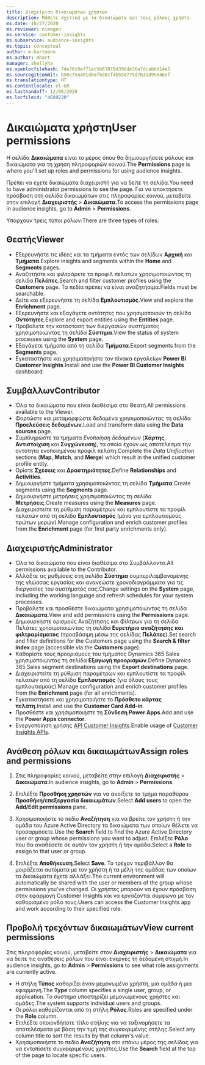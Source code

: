 ```yaml
---
title: Διαχείριση δικαιωμάτων χρηστών
description: Μάθετε σχετικά με τα δικαιώματα και τους ρόλους χρήστη.
ms.date: 10/27/2020
ms.reviewer: nimagen
ms.service: customer-insights
ms.subservice: audience-insights
ms.topic: conceptual
author: m-hartmann
ms.author: mhart
manager: shellyha
ms.openlocfilehash: 7de78c0ef71ec5b83870d396de36a7dcabbd14e5
ms.sourcegitcommit: b50c754481d0af6d0cf4b550775d7b31d95846ef
ms.translationtype: HT
ms.contentlocale: el-GR
ms.lasthandoff: 12/06/2020
ms.locfileid: "4689220"
---
```

# <a name="user-permissions"></a><span data-ttu-id="adfe6-103">Δικαιώματα χρήστη</span><span class="sxs-lookup"><span data-stu-id="adfe6-103">User permissions</span></span>

<span data-ttu-id="adfe6-104">Η σελίδα **Δικαιώματα** είναι το μέρος όπου θα δημιουργήσετε ρόλους και δικαιώματα για τη χρήση πληροφοριών κοινού.</span><span class="sxs-lookup"><span data-stu-id="adfe6-104">The **Permissions** page is where you'll set up roles and permissions for using audience insights.</span></span>

<span data-ttu-id="adfe6-105">Πρέπει να έχετε δικαιώματα διαχειριστή για να δείτε τη σελίδα.</span><span class="sxs-lookup"><span data-stu-id="adfe6-105">You need to have administrator permissions to see the page.</span></span> <span data-ttu-id="adfe6-106">Για να αποκτήσετε πρόσβαση στη σελίδα δικαιωμάτων στις πληροφορίες κοινού, μεταβείτε στην επιλογή **Διαχειριστής** > **Δικαιώματα**.</span><span class="sxs-lookup"><span data-stu-id="adfe6-106">To access the permissions page in audience insights, go to **Admin** > **Permissions**.</span></span>

<span data-ttu-id="adfe6-107">Υπάρχουν τρεις τύποι ρόλων:</span><span class="sxs-lookup"><span data-stu-id="adfe6-107">There are three types of roles:</span></span>

## <a name="viewer"></a><span data-ttu-id="adfe6-108">Θεατής</span><span class="sxs-lookup"><span data-stu-id="adfe6-108">Viewer</span></span>

- <span data-ttu-id="adfe6-109">Εξερευνήστε τις ιδέες και τα τμήματα εντός των σελίδων **Αρχική** και **Τμήματα**.</span><span class="sxs-lookup"><span data-stu-id="adfe6-109">Explore insights and segments within the **Home** and **Segments** pages.</span></span>
- <span data-ttu-id="adfe6-110">Αναζητήστε και φιλτράρετε τα προφίλ πελατών χρησιμοποιώντας τη σελίδα **Πελάτες**.</span><span class="sxs-lookup"><span data-stu-id="adfe6-110">Search and filter customer profiles using the **Customers** page.</span></span> <span data-ttu-id="adfe6-111">Τα πεδία πρέπει να είναι αναζητήσιμα.</span><span class="sxs-lookup"><span data-stu-id="adfe6-111">Fields must be searchable.</span></span>
- <span data-ttu-id="adfe6-112">Δείτε και εξερευνήστε τη σελίδα **Εμπλουτισμός**.</span><span class="sxs-lookup"><span data-stu-id="adfe6-112">View and explore the **Enrichment** page.</span></span>
- <span data-ttu-id="adfe6-113">Εξερευνήστε και εξαγάγετε οντότητες που χρησιμοποιούν τη σελίδα **Οντότητες**.</span><span class="sxs-lookup"><span data-stu-id="adfe6-113">Explore and export entities using the **Entities** page.</span></span>
- <span data-ttu-id="adfe6-114">Προβάλετε την κατάσταση των διεργασιών συστήματος χρησιμοποιώντας τη σελίδα **Σύστημα**.</span><span class="sxs-lookup"><span data-stu-id="adfe6-114">View the status of system processes  using the **System** page.</span></span>
- <span data-ttu-id="adfe6-115">Εξαγάγετε τμήματα από τη σελίδα **Τμήματα**.</span><span class="sxs-lookup"><span data-stu-id="adfe6-115">Export segments from the **Segments** page.</span></span>
- <span data-ttu-id="adfe6-116">Εγκαταστήστε και χρησιμοποιήστε τον πίνακα εργαλείων **Power BI Customer Insights**.</span><span class="sxs-lookup"><span data-stu-id="adfe6-116">Install and use the **Power BI Customer Insights** dashboard.</span></span>

## <a name="contributor"></a><span data-ttu-id="adfe6-117">Συμβάλλων</span><span class="sxs-lookup"><span data-stu-id="adfe6-117">Contributor</span></span>

- <span data-ttu-id="adfe6-118">Όλα τα δικαιώματα που είναι διαθέσιμα στο Θεατή.</span><span class="sxs-lookup"><span data-stu-id="adfe6-118">All permissions available to the Viewer.</span></span>
- <span data-ttu-id="adfe6-119">Φορτώστε και μεταμορφώστε δεδομένα χρησιμοποιώντας τη σελίδα **Προελεύσεις δεδομένων**.</span><span class="sxs-lookup"><span data-stu-id="adfe6-119">Load and transform data using the **Data sources** page.</span></span>
- <span data-ttu-id="adfe6-120">Συμπληρώστε τα τμήματα *Ενοποίηση δεδομένων* (**Χάρτης**, **Αντιστοίχιση** και **Συγχώνευση**), τα οποία έχουν ως αποτέλεσμα την οντότητα ενοποιημένου προφίλ πελάτη.</span><span class="sxs-lookup"><span data-stu-id="adfe6-120">Complete the *Data Unification* sections (**Map**, **Match**, and **Merge**) which result in the unified customer profile entity.</span></span>
- <span data-ttu-id="adfe6-121">Ορίστε **Σχέσεις** και **Δραστηριότητες**.</span><span class="sxs-lookup"><span data-stu-id="adfe6-121">Define **Relationships** and **Activities**.</span></span>
- <span data-ttu-id="adfe6-122">Δημιουργήστε τμήματα χρησιμοποιώντας τη σελίδα **Τμήματα**.</span><span class="sxs-lookup"><span data-stu-id="adfe6-122">Create segments using the **Segments** page.</span></span>
- <span data-ttu-id="adfe6-123">Δημιουργήστε μετρήσεις χρησιμοποιώντας τη σελίδα **Μετρήσεις**.</span><span class="sxs-lookup"><span data-stu-id="adfe6-123">Create measures using the **Measures** page.</span></span>
- <span data-ttu-id="adfe6-124">Διαχειριστείτε τη ρύθμιση παραμέτρων και εμπλουτίστε τα προφίλ πελατών από τη σελίδα **Εμπλουτισμός** (μόνο για εμπλουτισμούς πρώτων μερών).</span><span class="sxs-lookup"><span data-stu-id="adfe6-124">Manage configuration and enrich customer profiles from the **Enrichment** page (for first party enrichments only).</span></span>

## <a name="administrator"></a><span data-ttu-id="adfe6-125">Διαχειριστής</span><span class="sxs-lookup"><span data-stu-id="adfe6-125">Administrator</span></span>

- <span data-ttu-id="adfe6-126">Όλα τα δικαιώματα που είναι διαθέσιμα στο Συμβάλλοντα.</span><span class="sxs-lookup"><span data-stu-id="adfe6-126">All permissions available to the Contributor.</span></span>
- <span data-ttu-id="adfe6-127">Αλλάξτε τις ρυθμίσεις στη σελίδα **Σύστημα** συμπεριλαμβανομένης της γλώσσας εργασίας και ανανεώστε χρονοδιαγράμματα για τις διεργασίες του συστήματός σας.</span><span class="sxs-lookup"><span data-stu-id="adfe6-127">Change settings on the **System** page, including the working language and refresh schedules for your system processes.</span></span>
- <span data-ttu-id="adfe6-128">Προβάλετε και προσθέστε δικαιώματα χρησιμοποιώντας τη σελίδα **Δικαιώματα**.</span><span class="sxs-lookup"><span data-stu-id="adfe6-128">View and add permissions using the **Permissions** page.</span></span>
- <span data-ttu-id="adfe6-129">Δημιουργήστε ορισμούς Αναζήτησης και Φίλτρων για τη σελίδα Πελάτες χρησιμοποιώντας τη σελίδα **Ευρετήριο αναζήτησης και φιλτραρίσματος** (προσβάσιμη μέσω της σελίδας **Πελάτες**).</span><span class="sxs-lookup"><span data-stu-id="adfe6-129">Set search and filter definitions for the Customers page using the **Search & filter index** page (accessible via the **Customers** page).</span></span>
- <span data-ttu-id="adfe6-130">Καθορίστε τους προορισμούς του τμήματος Dynamics 365 Sales χρησιμοποιώντας τη σελίδα **Εξαγωγή προορισμών**.</span><span class="sxs-lookup"><span data-stu-id="adfe6-130">Define Dynamics 365 Sales segment destinations using the **Export destinations** page.</span></span>
- <span data-ttu-id="adfe6-131">Διαχειριστείτε τη ρύθμιση παραμέτρων και εμπλουτίστε τα προφίλ πελατών από τη σελίδα **Εμπλουτισμός** (για όλους τους εμπλουτισμούς).</span><span class="sxs-lookup"><span data-stu-id="adfe6-131">Manage configuration and enrich customer profiles from the **Enrichment** page (for all enrichments).</span></span>
- <span data-ttu-id="adfe6-132">Εγκαταστήσετε και χρησιμοποιήστε το **Πρόσθετο κάρτας πελάτη**.</span><span class="sxs-lookup"><span data-stu-id="adfe6-132">Install and use the **Customer Card Add-in**.</span></span>
- <span data-ttu-id="adfe6-133">Προσθέστε και χρησιμοποιήστε τη **Σύνδεση Power Apps**.</span><span class="sxs-lookup"><span data-stu-id="adfe6-133">Add and use the **Power Apps connector**.</span></span>
- <span data-ttu-id="adfe6-134">Ενεργοποίηση χρήσης [API Customer Insights](apis.md).</span><span class="sxs-lookup"><span data-stu-id="adfe6-134">Enable usage of [Customer Insights APIs](apis.md).</span></span>

## <a name="assign-roles-and-permissions"></a><span data-ttu-id="adfe6-135">Ανάθεση ρόλων και δικαιωμάτων</span><span class="sxs-lookup"><span data-stu-id="adfe6-135">Assign roles and permissions</span></span>

1. <span data-ttu-id="adfe6-136">Στις πληροφορίες κοινού, μεταβείτε στην επιλογή **Διαχειριστής** > **Δικαιώματα**.</span><span class="sxs-lookup"><span data-stu-id="adfe6-136">In audience insights, go to **Admin** > **Permissions**.</span></span>

1. <span data-ttu-id="adfe6-137">Επιλέξτε **Προσθήκη χρηστών** για να ανοίξετε το τμήμα παραθύρου **Προσθήκη/επεξεργασία δικαιωμάτων**.</span><span class="sxs-lookup"><span data-stu-id="adfe6-137">Select **Add users** to open the **Add/Edit permissions** pane.</span></span>

1. <span data-ttu-id="adfe6-138">Χρησιμοποιήστε το πεδίο **Αναζήτηση** για να βρείτε τον χρήστη ή την ομάδα του Azure Active Directory τα δικαιώματα των οποίων θέλετε να προσαρμόσετε.</span><span class="sxs-lookup"><span data-stu-id="adfe6-138">Use the **Search** field to find the Azure Active Directory user or group whose permissions you want to adjust.</span></span> <span data-ttu-id="adfe6-139">Επιλέξτε **Ρόλο** που θα αναθέσετε σε αυτόν τον χρήστη ή την ομάδα.</span><span class="sxs-lookup"><span data-stu-id="adfe6-139">Select a **Role** to assign to that user or group.</span></span>

1. <span data-ttu-id="adfe6-140">Επιλέξτε **Αποθήκευση**.</span><span class="sxs-lookup"><span data-stu-id="adfe6-140">Select **Save**.</span></span> <span data-ttu-id="adfe6-141">Το τρέχον περιβάλλον θα μοιράζεται αυτόματα με τον χρήστη ή τα μέλη της ομάδας των οποίων τα δικαιώματα έχετε αλλάξει.</span><span class="sxs-lookup"><span data-stu-id="adfe6-141">The current environment will automatically be shared with the user or members of the group whose permissions you've changed.</span></span> <span data-ttu-id="adfe6-142">Οι χρήστες μπορούν να έχουν πρόσβαση στην εφαρμογή Customer Insights και να εργάζονται σύμφωνα με τον καθορισμένο ρόλο τους.</span><span class="sxs-lookup"><span data-stu-id="adfe6-142">Users can access the Customer Insights app and work according to their specified role.</span></span>

## <a name="view-current-permissions"></a><span data-ttu-id="adfe6-143">Προβολή τρεχόντων δικαιωμάτων</span><span class="sxs-lookup"><span data-stu-id="adfe6-143">View current permissions</span></span>

<span data-ttu-id="adfe6-144">Στις πληροφορίες κοινού, μεταβείτε στον **Διαχειριστής** > **Δικαιώματα** για να δείτε τις αναθέσεις ρόλων που είναι ενεργές τη δεδομένη στιγμή.</span><span class="sxs-lookup"><span data-stu-id="adfe6-144">In audience insights, go to **Admin** > **Permissions** to see what role assignments are currently active.</span></span>

- <span data-ttu-id="adfe6-145">Η στήλη **Τύπος** καθορίζει έναν μεμονωμένο χρήστη, μια ομάδα ή μια εφαρμογή.</span><span class="sxs-lookup"><span data-stu-id="adfe6-145">The **Type** column specifies a single user, group, or application.</span></span> <span data-ttu-id="adfe6-146">Το σύστημα υποστηρίζει μεμονωμένους χρήστες και ομάδες.</span><span class="sxs-lookup"><span data-stu-id="adfe6-146">The system supports individual users and groups.</span></span>
- <span data-ttu-id="adfe6-147">Οι ρόλοι καθορίζονται από τη στήλη **Ρόλος**.</span><span class="sxs-lookup"><span data-stu-id="adfe6-147">Roles are specified under the **Role** column.</span></span>
- <span data-ttu-id="adfe6-148">Επιλέξτε οποιονδήποτε τίτλο στήλης για να ταξινομήσετε τα αποτελέσματα με βάση την τιμή της συγκεκριμένης στήλης.</span><span class="sxs-lookup"><span data-stu-id="adfe6-148">Select any column title to sort the results by that column's value.</span></span>
- <span data-ttu-id="adfe6-149">Χρησιμοποιήστε το πεδίο **Αναζήτηση** στο επάνω μέρος της σελίδας για να εντοπίσετε συγκεκριμένους χρήστες.</span><span class="sxs-lookup"><span data-stu-id="adfe6-149">Use the **Search** field at the top of the page to locate specific users.</span></span>

